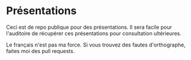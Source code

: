 # Présentations
Ceci est de repo publique pour des présentations. Il sera facile pour l'auditoire de récupérer ces présentations pour consultation ultérieures.

Le français n'est pas ma force. Si vous trouvez des fautes d'orthographe, faites moi des pull requests.
